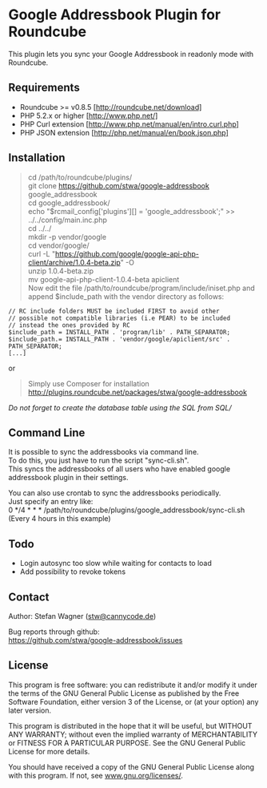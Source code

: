 # Google Addressbook Plugin for Roundcube

This plugin lets you sync your Google Addressbook in readonly mode with Roundcube.

## Requirements
* Roundcube >= v0.8.5 [http://roundcube.net/download]
* PHP 5.2.x or higher [http://www.php.net/]
* PHP Curl extension [http://www.php.net/manual/en/intro.curl.php]
* PHP JSON extension [http://php.net/manual/en/book.json.php]

## Installation
> cd /path/to/roundcube/plugins/  
> git clone https://github.com/stwa/google-addressbook google_addressbook  
> cd google_addressbook/  
> echo "\$rcmail_config['plugins'][] = 'google_addressbook';" >> ../../config/main.inc.php  
> cd ../../  
> mkdir -p vendor/google  
> cd vendor/google/  
> curl -L "https://github.com/google/google-api-php-client/archive/1.0.4-beta.zip" -O  
> unzip 1.0.4-beta.zip  
> mv google-api-php-client-1.0.4-beta apiclient  
> Now edit the file /path/to/roundcube/program/include/iniset.php and append $include_path with the vendor directory as follows:  
````
// RC include folders MUST be included FIRST to avoid other  
// possible not compatible libraries (i.e PEAR) to be included  
// instead the ones provided by RC  
$include_path = INSTALL_PATH . 'program/lib' . PATH_SEPARATOR;  
$include_path.= INSTALL_PATH . 'vendor/google/apiclient/src' . PATH_SEPARATOR;  
[...]
````
  
or  
  
> Simply use Composer for installation  
> http://plugins.roundcube.net/packages/stwa/google-addressbook  
  
*Do not forget to create the database table using the SQL from SQL/*

## Command Line
It is possible to sync the addressbooks via command line.  
To do this, you just have to run the script "sync-cli.sh".  
This syncs the addressbooks of all users who have enabled google addressbook plugin in their settings.  
  
You can also use crontab to sync the addressbooks periodically.  
Just specify an entry like:  
0 */4 * * * /path/to/roundcube/plugins/google_addressbook/sync-cli.sh  
(Every 4 hours in this example)

## Todo
* Login autosync too slow while waiting for contacts to load
* Add possibility to revoke tokens

## Contact
Author: Stefan Wagner (stw@cannycode.de)

Bug reports through github:  
https://github.com/stwa/google-addressbook/issues

## License
This program is free software: you can redistribute it and/or modify it under the terms of the GNU General Public License as published by the Free Software Foundation, either version 3 of the License, or (at your option) any later version.

This program is distributed in the hope that it will be useful, but WITHOUT ANY WARRANTY; without even the implied warranty of MERCHANTABILITY or FITNESS FOR A PARTICULAR PURPOSE. See the GNU General Public License for more details.

You should have received a copy of the GNU General Public License along with this program. If not, see www.gnu.org/licenses/.


